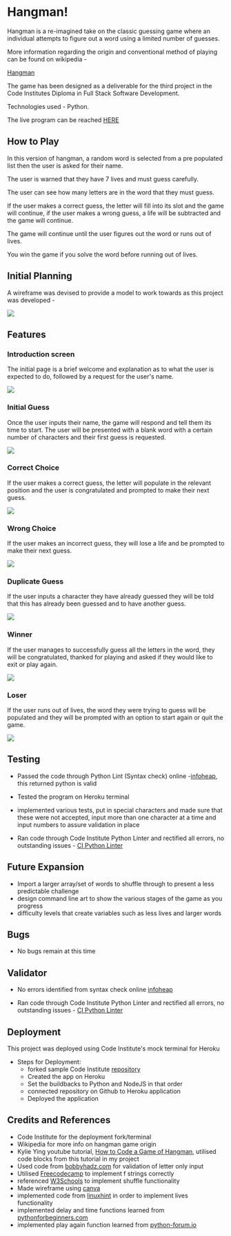# Hangman!

Hangman is a re-imagined take on the classic guessing game where an individual attempts
to figure out a word using a limited number of guesses.

More information regarding the origin and conventional method of playing can be found on wikipedia -

[Hangman](https://en.wikipedia.org/wiki/Hangman_(game))

The game has been designed as a deliverable for the third project in the Code Institutes Diploma
in Full Stack Software Development.

Technologies used - Python.

The live program can be reached [HERE](http://hangmanproject3.herokuapp.com/)


## How to Play

In this version of hangman, a random word is selected from a pre populated
list then the user is asked for their name.

The user is warned that they have 7 lives and must guess carefully.

The user can see how many letters are in the word that they must guess.

If the user makes a correct guess, the letter will fill into its slot and
the game will continue, if the user makes a wrong guess, a life will be subtracted
and the game will continue.

The game will continue until the user figures out the word or runs out of lives.

You win the game if you solve the word before running out of lives.

## Initial Planning

A wireframe was devised to provide a model to work towards as
this project was developed -

<img src="assets/images/wireframe.jpg">

## Features

### Introduction screen

The initial page is a brief welcome and explanation as to what the user is expected to do,
followed by a request for the user's name.

<img src="assets/images/introScreen.jpg">

### Initial Guess

Once the user inputs their name, the game will respond and tell them its time to start. The
user will be presented with a blank word with a certain number of characters and their first
guess is requested.

<img src="assets/images/usernameResponse.jpg">

### Correct Choice

If the user makes a correct guess, the letter will populate in the relevant position and the
user is congratulated and prompted to make their next guess.

<img src="assets/images/correctChoice.jpg">

### Wrong Choice

If the user makes an incorrect guess, they will lose a life and be prompted to make their next guess.

<img src="assets/images/wrongChoice.jpg">

### Duplicate Guess

If the user inputs a character they have already guessed they will be told that this has already been
guessed and to have another guess.

<img src="assets/images/guessedAlready.jpg">

### Winner

If the user manages to successfully guess all the letters in the word, they will be congratulated, thanked for playing
and asked if they would like to exit or play again.

<img src="assets/images/guessedTheWord.jpg">

### Loser

If the user runs out of lives, the word they were trying to guess will be populated and they will be prompted with an
option to start again or quit the game. 

<img src="assets/images/noLivesLeft.jpg">

## Testing

- Passed the code through Python Lint (Syntax check) online -[infoheap](https://infoheap.com/python-lint-online/), this 
returned python is valid

- Tested the program on Heroku terminal

- implemented various tests, put in special characters and made
sure that these were not accepted, input more than one character at a time and input numbers to assure validation in place

- Ran code through Code Institute Python Linter and rectified
all errors, no outstanding issues - [CI Python Linter](https://pep8ci.herokuapp.com/)

## Future Expansion

- Import a larger array/set of words to shuffle through to present a less predictable challenge
- design command line art to show the various stages of the game as you progress
- difficulty levels that create variables such as less lives and larger words


## Bugs

- No bugs remain at this time

## Validator

- No errors identified from syntax check online [infoheap](https://infoheap.com/python-lint-online/)

- Ran code through Code Institute Python Linter and rectified
all errors, no outstanding issues - [CI Python Linter](https://pep8ci.herokuapp.com/)


## Deployment

This project was deployed using Code Institute's mock terminal
for Heroku

- Steps for Deployment:
    - forked sample Code Institute [repository](https://github.com/Code-Institute-Org/python-essentials-template)
    - Created the app on Heroku
    - Set the buildbacks to Python and NodeJS in that order
    - connected repository on Github to Heroku application
    - Deployed the application

## Credits and References

- Code Institute for the deployment fork/terminal
- Wikipedia for more info on hangman game origin
- Kylie Ying youtube tutorial, [How to Code a Game
of Hangman](https://www.youtube.com/watch?v=cJJTnI22IF8), utilised code blocks from this tutorial in my project
- Used code from [bobbyhadz.com](https://bobbyhadz.com/blog/python-input-only-letters-allowed) for validation of letter
only input
- Utilised [Freecodecamp](https://www.freecodecamp.org/news/python-string-format-python-s-print-format-example/)
 to implement f strings correctly
- referenced [W3Schools](https://www.w3schools.com/python/ref_random_shuffle.asp) to implement shuffle functionality
- Made wireframe using [canva](https://www.canva.com/)
- implemented code from [linuxhint](https://linuxhint.com/python-increment-by-1/#:~:text=Let's%20have%20a%20look%20at,value%20should%20be%201%20now.) in order to implement
lives functionality
- implemented delay and time functions learned from [pythonforbeginners.com](https://www.pythonforbeginners.com/code-snippets-source-code/game-hangman)
- implemented play again function learned from [python-forum.io](https://python-forum.io/thread-32088.html)